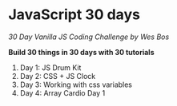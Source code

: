 # JavaScript 30 days

_30 Day Vanilla JS Coding Challenge by Wes Bos_

**Build 30 things in 30 days with 30 tutorials**

1. Day 1: JS Drum Kit
2. Day 2: CSS + JS Clock
3. Day 3: Working with css variables
4. Day 4: Array Cardio Day 1
